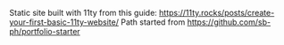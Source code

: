 Static site built with 11ty from this guide: https://11ty.rocks/posts/create-your-first-basic-11ty-website/
Path started from https://github.com/sb-ph/portfolio-starter
